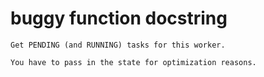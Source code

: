 # buggy function docstring

```text
Get PENDING (and RUNNING) tasks for this worker.

You have to pass in the state for optimization reasons.
```
